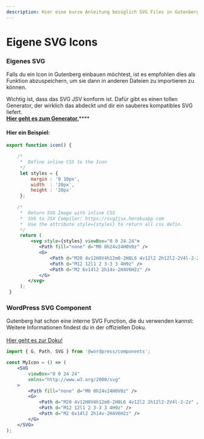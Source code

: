 ```yaml
---
description: Hier eine kurze Anleitung bezüglich SVG Files in Gutenberg.
---
```


# Eigene SVG Icons

### Eigenes SVG

Falls du ein Icon in Gutenberg einbauen möchtest, ist es empfohlen dies als Funktion  abzuspeichern, um sie dann in anderen Dateien zu importieren zu können.&#x20;

Wichtig ist, dass das SVG JSV konform ist. Dafür gibt es einen tollen Generator, der wirklich das abdeckt und dir ein sauberes kompatibles SVG liefert. \
[**Hier geht es zum Generator.**](https://www.smooth-code.com/open-source/svgr/playground/)****

#### Hier ein Beispiel:&#x20;

```jsx
export function icon() {

    /* 
     *  Define inline CSS to the Icon 
     */ 
     let styles = {
         margin : '0 10px', 
         width  : '20px', 
         height : '20px'
     };
 
    /* 
     *  Return SVG Image with inline CSS
     *  SVG to JSX Compiler: https://svg2jsx.herokuapp.com
     *  Use the attribute style={styles} to return all css defin.
     */
     return (
         <svg style={styles} viewBox="0 0 24 24">
    		<Path fill="none" d="M0 0h24v24H0V0z" />
    		<G>
    			<Path d="M20 4v12H8V4h12m0-2H8L6 4v12l2 2h12l2-2V4l-2-2z" />
    			<Path d="M12 12l1 2 3-3 3 4H9z" />
    			<Path d="M2 6v14l2 2h14v-2H4V6H2z" />
    		</G>
    	</svg>
     );
 }
```

### WordPress SVG Component

Gutenberg hat schon eine interne SVG Function, die du verwenden kannst: \
Weitere Informationen findest du in der offiziellen Doku. \
\
[Hier geht es zur Doku!](https://github.com/WordPress/gutenberg/tree/master/packages/components/src/primitives/svg)

```jsx
import { G, Path, SVG } from '@wordpress/components';

const MyIcon = () => (
	<SVG
		viewBox="0 0 24 24"
		xmlns="http://www.w3.org/2000/svg"
	>
		<Path fill="none" d="M0 0h24v24H0V0z" />
		<G>
			<Path d="M20 4v12H8V4h12m0-2H8L6 4v12l2 2h12l2-2V4l-2-2z" />
			<Path d="M12 12l1 2 3-3 3 4H9z" />
			<Path d="M2 6v14l2 2h14v-2H4V6H2z" />
		</G>
	</SVG>
);
```
